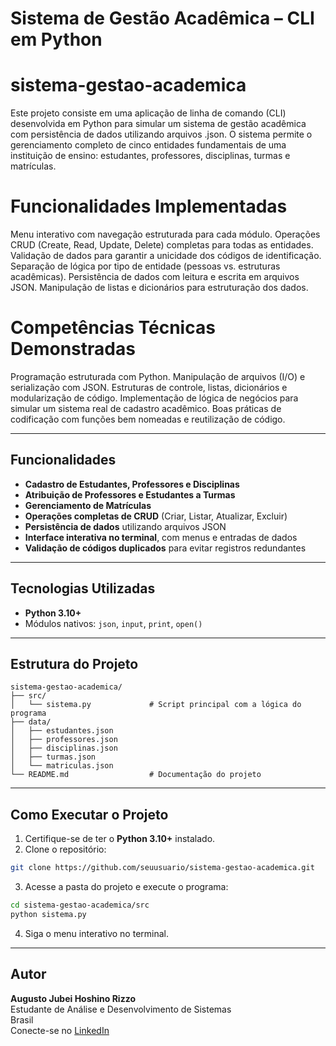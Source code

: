 
#  Sistema de Gestão Acadêmica – CLI em Python

# sistema-gestao-academica
Este projeto consiste em uma aplicação de linha de comando (CLI) desenvolvida em Python para simular um sistema de gestão acadêmica com persistência de dados utilizando arquivos .json. O sistema permite o gerenciamento completo de cinco entidades fundamentais de uma instituição de ensino: estudantes, professores, disciplinas, turmas e matrículas.

# Funcionalidades Implementadas

Menu interativo com navegação estruturada para cada módulo.
Operações CRUD (Create, Read, Update, Delete) completas para todas as entidades.
Validação de dados para garantir a unicidade dos códigos de identificação.
Separação de lógica por tipo de entidade (pessoas vs. estruturas acadêmicas).
Persistência de dados com leitura e escrita em arquivos JSON.
Manipulação de listas e dicionários para estruturação dos dados.


# Competências Técnicas Demonstradas

Programação estruturada com Python.
Manipulação de arquivos (I/O) e serialização com JSON.
Estruturas de controle, listas, dicionários e modularização de código.
Implementação de lógica de negócios para simular um sistema real de cadastro acadêmico.
Boas práticas de codificação com funções bem nomeadas e reutilização de código.

---

##  Funcionalidades

-  **Cadastro de Estudantes, Professores e Disciplinas**
-  **Atribuição de Professores e Estudantes a Turmas**
-  **Gerenciamento de Matrículas**
-  **Operações completas de CRUD** (Criar, Listar, Atualizar, Excluir)
-  **Persistência de dados** utilizando arquivos JSON
-  **Interface interativa no terminal**, com menus e entradas de dados
-  **Validação de códigos duplicados** para evitar registros redundantes

---

##  Tecnologias Utilizadas

- **Python 3.10+**
- Módulos nativos: `json`, `input`, `print`, `open()`

---

##  Estrutura do Projeto

```
sistema-gestao-academica/
├── src/
│   └── sistema.py             # Script principal com a lógica do programa
├── data/
│   ├── estudantes.json
│   ├── professores.json
│   ├── disciplinas.json
│   ├── turmas.json
│   └── matriculas.json
└── README.md                  # Documentação do projeto
```

---

##  Como Executar o Projeto

1. Certifique-se de ter o **Python 3.10+** instalado.
2. Clone o repositório:

```bash
git clone https://github.com/seuusuario/sistema-gestao-academica.git
```

3. Acesse a pasta do projeto e execute o programa:

```bash
cd sistema-gestao-academica/src
python sistema.py
```

4. Siga o menu interativo no terminal.

---

##  Autor

**Augusto Jubei Hoshino Rizzo**  
 Estudante de Análise e Desenvolvimento de Sistemas  
 Brasil  
 Conecte-se no [LinkedIn](https://www.linkedin.com/in/augusto-jubei-hoshino-rizzo-79948117b/)
